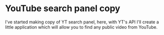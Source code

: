 # YouTube search panel copy
I've started making copy of YT search panel, here, with YT's API I'll create a little application which will allow you to find any public video from YouTube.
